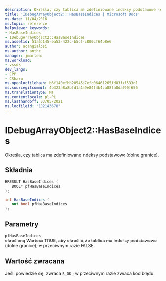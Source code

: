 ```yaml
---
description: Określa, czy tablica ma zdefiniowane indeksy podstawowe (dolne granice).
title: 'IDebugArrayObject2:: HasBaseIndices | Microsoft Docs'
ms.date: 11/04/2016
ms.topic: reference
helpviewer_keywords:
- HasBaseIndices
- IDebugArrayObject2::HasBaseIndices
ms.assetid: 51a5d145-ea53-422c-b5cf-c800cf64b8e6
author: acangialosi
ms.author: anthc
manager: jmartens
ms.workload:
- vssdk
dev_langs:
- CPP
- CSharp
ms.openlocfilehash: b6f140efbb28545e7efc06461265fd83f4f533d1
ms.sourcegitcommit: 4b323a8a8bfd1a1a9e84f4b4ca88fa8da690f656
ms.translationtype: MT
ms.contentlocale: pl-PL
ms.lasthandoff: 03/05/2021
ms.locfileid: "102143678"
---
```

# <a name="idebugarrayobject2hasbaseindices"></a>IDebugArrayObject2::HasBaseIndices
Określa, czy tablica ma zdefiniowane indeksy podstawowe (dolne granice).

## <a name="syntax"></a>Składnia

```cpp
HRESULT HasBaseIndices (
   BOOL* pfHasBaseIndices
);
```

```csharp
int HasBaseIndices (
   out bool pfHasBaseIndices
);
```

## <a name="parameters"></a>Parametry
`pfHasBaseIndices`\
określoną Wartość TRUE, aby określić, że tablica ma indeksy podstawowe (dolne granice); w przeciwnym razie FALSE.

## <a name="return-value"></a>Wartość zwracana
 Jeśli powiedzie się, zwraca `S_OK` ; w przeciwnym razie zwraca kod błędu.

